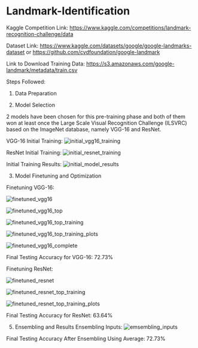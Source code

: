 # Landmark-Identification
Kaggle Competition Link: https://www.kaggle.com/competitions/landmark-recognition-challenge/data

Dataset Link: https://www.kaggle.com/datasets/google/google-landmarks-dataset or https://github.com/cvdfoundation/google-landmark

Link to Download Training Data: https://s3.amazonaws.com/google-landmark/metadata/train.csv

Steps Followed:
1. Data Preparation
 
2. Model Selection

2 models have been chosen for this pre-training phase and both of them won at least once the Large Scale Visual Recognition Challenge (ILSVRC) based on the ImageNet database, namely VGG-16 and ResNet.

VGG-16 Initial Training:
![initial_vgg16_training](https://github.com/rashika-dabas/Landmark-Identification/assets/77570881/6f9d9ac2-f46a-4e60-b216-456ac036b488)

ResNet Initial Training:
![initial_resnet_training](https://github.com/rashika-dabas/Landmark-Identification/assets/77570881/44af936b-2738-447b-bbec-d70fa0459bd2)

Initial Training Results:
![initial_model_results](https://github.com/rashika-dabas/Landmark-Identification/assets/77570881/49006564-f0ca-4702-ab76-00fcc1004e05)

 3. Model Finetuning and Optimization

Finetuning VGG-16:

![finetuned_vgg16](https://github.com/rashika-dabas/Landmark-Identification/assets/77570881/a2220956-5a5c-4f71-90e2-b08437e81ff9)

![finetuned_vgg16_top](https://github.com/rashika-dabas/Landmark-Identification/assets/77570881/777e98ae-ea8a-44d5-a7d7-b79d634e87e2)

![finetuned_vgg16_top_training](https://github.com/rashika-dabas/Landmark-Identification/assets/77570881/1aedb610-1e7d-469f-b2b9-533b1682fb84)

![finetuned_vgg16_top_training_plots](https://github.com/rashika-dabas/Landmark-Identification/assets/77570881/434d741d-5564-46b6-a059-84b845534365)

![finetuned_vgg16_complete](https://github.com/rashika-dabas/Landmark-Identification/assets/77570881/e160c5eb-9395-41e9-b8a0-a031d82bfa8c)

Final Testing Accuracy for VGG-16: 72.73%

Finetuning ResNet:

![finetuned_resnet](https://github.com/rashika-dabas/Landmark-Identification/assets/77570881/63161388-48b1-459d-8f4e-cd0ab05624c0)

![finetuned_resnet_top_training](https://github.com/rashika-dabas/Landmark-Identification/assets/77570881/354a66f8-94b8-41fc-98e5-49f45c95dd6c)

![finetuned_resnet_top_training_plots](https://github.com/rashika-dabas/Landmark-Identification/assets/77570881/1062917b-a34d-4671-b75b-25719a23b8ab)

Final Testing Accuracy for ResNet: 63.64%

 5. Ensembling and Results
Ensembling Inputs:
![emsembling_inputs](https://github.com/rashika-dabas/Landmark-Identification/assets/77570881/bce5d3ef-50b0-4d7d-ac0f-65cc11bb06e0)

Final Testing Accuracy After Ensembling Using Average: 72.73%
